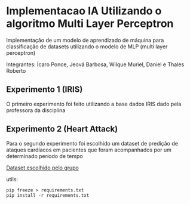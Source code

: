 # Implementacao IA Utilizando o algoritmo Multi Layer Perceptron

Implementação de um modelo de aprendizado de máquina para classificação de datasets utilizando o modelo de MLP (multi layer perceptron)

Integrantes: Ícaro Ponce, Jeová Barbosa, Wilque Muriel, Daniel e Thales Roberto


## Experimento 1 (IRIS)

O primeiro experimento foi feito utilizando a base dados IRIS dado pela professora da disciplina


## Experimento 2 (Heart Attack)

Para o segundo experimento foi escolhido um dataset de predição de ataques cardíacos em pacientes que foram acompanhados por um determinado período de tempo

[Dataset escolhido pelo grupo](https://www.kaggle.com/datasets/aadarshvelu/heart-failure-prediction-clinical-records)

utils:

```
pip freeze > requirements.txt
pip install -r requirements.txt
```